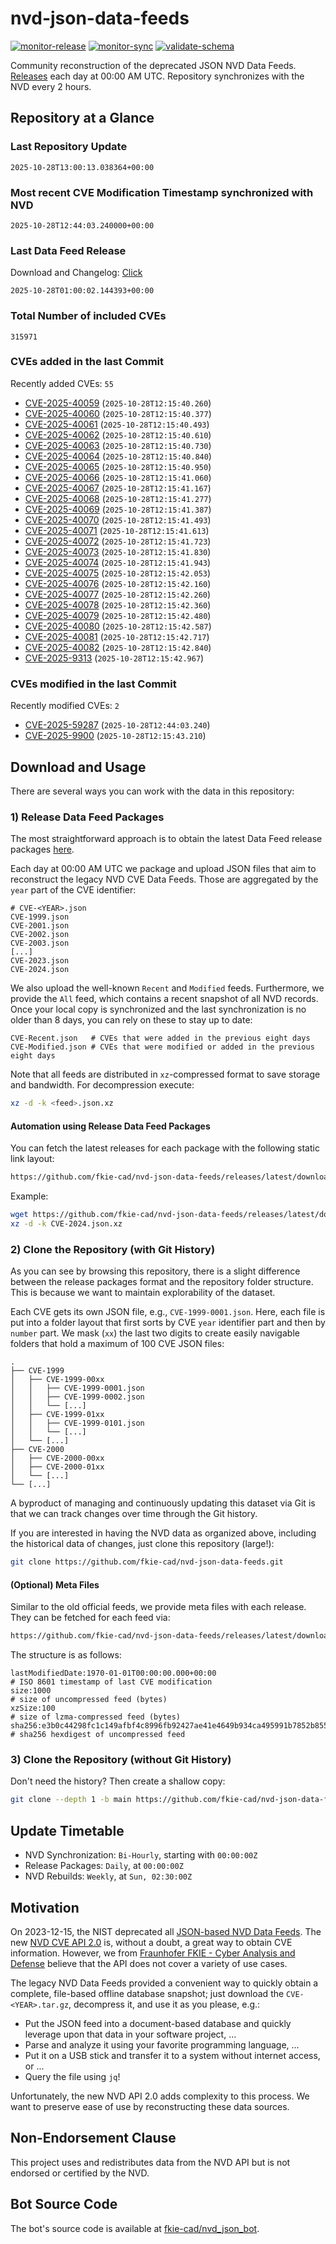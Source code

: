 # nvd-json-data-feeds

[![monitor-release](https://github.com/fkie-cad/nvd-json-data-feeds/actions/workflows/monitor_release.yml/badge.svg)](https://github.com/fkie-cad/nvd-json-data-feeds/actions/workflows/monitor_release.yml)
[![monitor-sync](https://github.com/fkie-cad/nvd-json-data-feeds/actions/workflows/monitor_sync.yml/badge.svg)](https://github.com/fkie-cad/nvd-json-data-feeds/actions/workflows/monitor_sync.yml)
[![validate-schema](https://github.com/fkie-cad/nvd-json-data-feeds/actions/workflows/validate_schema.yml/badge.svg)](https://github.com/fkie-cad/nvd-json-data-feeds/actions/workflows/validate_schema.yml)

Community reconstruction of the deprecated JSON NVD Data Feeds.
[Releases](https://github.com/fkie-cad/nvd-json-data-feeds/releases/latest) each day at 00:00 AM UTC.
Repository synchronizes with the NVD every 2 hours.

## Repository at a Glance

### Last Repository Update

```plain
2025-10-28T13:00:13.038364+00:00
```

### Most recent CVE Modification Timestamp synchronized with NVD

```plain
2025-10-28T12:44:03.240000+00:00
```

### Last Data Feed Release

Download and Changelog: [Click](https://github.com/fkie-cad/nvd-json-data-feeds/releases/latest)

```plain
2025-10-28T01:00:02.144393+00:00
```

### Total Number of included CVEs

```plain
315971
```

### CVEs added in the last Commit

Recently added CVEs: `55`

- [CVE-2025-40059](CVE-2025/CVE-2025-400xx/CVE-2025-40059.json) (`2025-10-28T12:15:40.260`)
- [CVE-2025-40060](CVE-2025/CVE-2025-400xx/CVE-2025-40060.json) (`2025-10-28T12:15:40.377`)
- [CVE-2025-40061](CVE-2025/CVE-2025-400xx/CVE-2025-40061.json) (`2025-10-28T12:15:40.493`)
- [CVE-2025-40062](CVE-2025/CVE-2025-400xx/CVE-2025-40062.json) (`2025-10-28T12:15:40.610`)
- [CVE-2025-40063](CVE-2025/CVE-2025-400xx/CVE-2025-40063.json) (`2025-10-28T12:15:40.730`)
- [CVE-2025-40064](CVE-2025/CVE-2025-400xx/CVE-2025-40064.json) (`2025-10-28T12:15:40.840`)
- [CVE-2025-40065](CVE-2025/CVE-2025-400xx/CVE-2025-40065.json) (`2025-10-28T12:15:40.950`)
- [CVE-2025-40066](CVE-2025/CVE-2025-400xx/CVE-2025-40066.json) (`2025-10-28T12:15:41.060`)
- [CVE-2025-40067](CVE-2025/CVE-2025-400xx/CVE-2025-40067.json) (`2025-10-28T12:15:41.167`)
- [CVE-2025-40068](CVE-2025/CVE-2025-400xx/CVE-2025-40068.json) (`2025-10-28T12:15:41.277`)
- [CVE-2025-40069](CVE-2025/CVE-2025-400xx/CVE-2025-40069.json) (`2025-10-28T12:15:41.387`)
- [CVE-2025-40070](CVE-2025/CVE-2025-400xx/CVE-2025-40070.json) (`2025-10-28T12:15:41.493`)
- [CVE-2025-40071](CVE-2025/CVE-2025-400xx/CVE-2025-40071.json) (`2025-10-28T12:15:41.613`)
- [CVE-2025-40072](CVE-2025/CVE-2025-400xx/CVE-2025-40072.json) (`2025-10-28T12:15:41.723`)
- [CVE-2025-40073](CVE-2025/CVE-2025-400xx/CVE-2025-40073.json) (`2025-10-28T12:15:41.830`)
- [CVE-2025-40074](CVE-2025/CVE-2025-400xx/CVE-2025-40074.json) (`2025-10-28T12:15:41.943`)
- [CVE-2025-40075](CVE-2025/CVE-2025-400xx/CVE-2025-40075.json) (`2025-10-28T12:15:42.053`)
- [CVE-2025-40076](CVE-2025/CVE-2025-400xx/CVE-2025-40076.json) (`2025-10-28T12:15:42.160`)
- [CVE-2025-40077](CVE-2025/CVE-2025-400xx/CVE-2025-40077.json) (`2025-10-28T12:15:42.260`)
- [CVE-2025-40078](CVE-2025/CVE-2025-400xx/CVE-2025-40078.json) (`2025-10-28T12:15:42.360`)
- [CVE-2025-40079](CVE-2025/CVE-2025-400xx/CVE-2025-40079.json) (`2025-10-28T12:15:42.480`)
- [CVE-2025-40080](CVE-2025/CVE-2025-400xx/CVE-2025-40080.json) (`2025-10-28T12:15:42.587`)
- [CVE-2025-40081](CVE-2025/CVE-2025-400xx/CVE-2025-40081.json) (`2025-10-28T12:15:42.717`)
- [CVE-2025-40082](CVE-2025/CVE-2025-400xx/CVE-2025-40082.json) (`2025-10-28T12:15:42.840`)
- [CVE-2025-9313](CVE-2025/CVE-2025-93xx/CVE-2025-9313.json) (`2025-10-28T12:15:42.967`)


### CVEs modified in the last Commit

Recently modified CVEs: `2`

- [CVE-2025-59287](CVE-2025/CVE-2025-592xx/CVE-2025-59287.json) (`2025-10-28T12:44:03.240`)
- [CVE-2025-9900](CVE-2025/CVE-2025-99xx/CVE-2025-9900.json) (`2025-10-28T12:15:43.210`)


## Download and Usage

There are several ways you can work with the data in this repository:

### 1) Release Data Feed Packages

The most straightforward approach is to obtain the latest Data Feed release packages [here](https://github.com/fkie-cad/nvd-json-data-feeds/releases/latest).

Each day at 00:00 AM UTC we package and upload JSON files that aim to reconstruct the legacy NVD CVE Data Feeds.
Those are aggregated by the `year` part of the CVE identifier:

```
# CVE-<YEAR>.json
CVE-1999.json
CVE-2001.json
CVE-2002.json
CVE-2003.json
[...]
CVE-2023.json
CVE-2024.json
```

We also upload the well-known `Recent` and `Modified` feeds.
Furthermore, we provide the `All` feed, which contains a recent snapshot of all NVD records.
Once your local copy is synchronized and the last synchronization is no older than 8 days, you can rely on these to stay up to date:

```plain
CVE-Recent.json   # CVEs that were added in the previous eight days
CVE-Modified.json # CVEs that were modified or added in the previous eight days
```

Note that all feeds are distributed in `xz`-compressed format to save storage and bandwidth.
For decompression execute:

```sh
xz -d -k <feed>.json.xz
```

#### Automation using Release Data Feed Packages

You can fetch the latest releases for each package with the following static link layout:

```sh
https://github.com/fkie-cad/nvd-json-data-feeds/releases/latest/download/CVE-<YEAR>.json.xz
```

Example:

```sh
wget https://github.com/fkie-cad/nvd-json-data-feeds/releases/latest/download/CVE-2024.json.xz
xz -d -k CVE-2024.json.xz
```

### 2) Clone the Repository (with Git History)

As you can see by browsing this repository, there is a slight difference between the release packages format and the repository folder structure.
This is because we want to maintain explorability of the dataset.

Each CVE gets its own JSON file, e.g., `CVE-1999-0001.json`.
Here, each file is put into a folder layout that first sorts by CVE `year` identifier part and then by `number` part.
We mask (`xx`) the last two digits to create easily navigable folders that hold a maximum of 100 CVE JSON files:

```plain
.
├── CVE-1999
│   ├── CVE-1999-00xx
│   │   ├── CVE-1999-0001.json
│   │   ├── CVE-1999-0002.json
│   │   └── [...]
│   ├── CVE-1999-01xx
│   │   ├── CVE-1999-0101.json
│   │   └── [...]
│   └── [...]
├── CVE-2000
│   ├── CVE-2000-00xx
│   ├── CVE-2000-01xx
│   └── [...]
└── [...]
```

A byproduct of managing and continuously updating this dataset via Git is that we can track changes over time through the Git history.

If you are interested in having the NVD data as organized above, including the historical data of changes, just clone this repository (large!):

```sh
git clone https://github.com/fkie-cad/nvd-json-data-feeds.git
```

#### (Optional) Meta Files

Similar to the old official feeds, we provide meta files with each release. They can be fetched for each feed via:

```sh
https://github.com/fkie-cad/nvd-json-data-feeds/releases/latest/download/CVE-<YEAR>.meta
```

The structure is as follows:

```plain
lastModifiedDate:1970-01-01T00:00:00.000+00:00                          # ISO 8601 timestamp of last CVE modification
size:1000                                                               # size of uncompressed feed (bytes)
xzSize:100                                                              # size of lzma-compressed feed (bytes)
sha256:e3b0c44298fc1c149afbf4c8996fb92427ae41e4649b934ca495991b7852b855 # sha256 hexdigest of uncompressed feed
```

### 3) Clone the Repository (without Git History)

Don't need the history? Then create a shallow copy:

```sh
git clone --depth 1 -b main https://github.com/fkie-cad/nvd-json-data-feeds.git
```


## Update Timetable

* NVD Synchronization: `Bi-Hourly`, starting with `00:00:00Z`
* Release Packages: `Daily`, at `00:00:00Z`
* NVD Rebuilds: `Weekly`, at `Sun, 02:30:00Z`


## Motivation

On 2023-12-15, the NIST deprecated all [JSON-based NVD Data Feeds](https://nvd.nist.gov/vuln/data-feeds#divRetirementBanner-1).
The new [NVD CVE API 2.0](https://nvd.nist.gov/developers/vulnerabilities) is, without a doubt, a great way to obtain CVE information.
However, we from [Fraunhofer FKIE - Cyber Analysis and Defense](https://www.fkie.fraunhofer.de/en/departments/cad.html) believe that the API does not cover a variety of use cases.

The legacy NVD Data Feeds provided a convenient way to quickly obtain a complete, file-based offline database snapshot; just download the `CVE-<YEAR>.tar.gz`, decompress it, and use it as you please, e.g.:

- Put the JSON feed into a document-based database and quickly leverage upon that data in your software project, ...
- Parse and analyze it using your favorite programming language, ...
- Put it on a USB stick and transfer it to a system without internet access, or ...
- Query the file using `jq`!

Unfortunately, the new NVD API 2.0 adds complexity to this process.
We want to preserve ease of use by reconstructing these data sources.

## Non-Endorsement Clause

This project uses and redistributes data from the NVD API but is not endorsed or certified by the NVD.

## Bot Source Code

The bot's source code is available at [fkie-cad/nvd\_json\_bot](https://github.com/fkie-cad/nvd_json_bot).